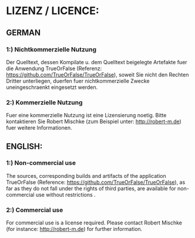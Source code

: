 LIZENZ / LICENCE:
====================

GERMAN
---------------------

### 1:) Nichtkommerzielle Nutzung

Der Quelltext, dessen Kompilate u. dem Quelltext beigelegte Artefakte fuer die Anwendung TrueOrFalse (Referenz: https://github.com/TrueOrFalse/TrueOrFalse), soweit Sie nicht den Rechten Dritter unterliegen, duerfen fuer nichtkommerzielle Zwecke uneingeschraenkt eingesetzt werden.

### 2:) Kommerzielle Nutzung

Fuer eine kommerzielle Nutzung ist eine Lizensierung noetig. Bitte kontaktieren Sie Robert Mischke (zum Beispiel unter: http://robert-m.de) fuer weitere Informationen. 

ENGLISH: 
---------------------

### 1:) Non-commercial use

The sources, corresponding builds and artifacts of the application TrueOrFalse (Reference: https://github.com/TrueOrFalse/TrueOrFalse), as far as they do not fall under the rights of third parties, are available for non-commercial use without restrictions .

### 2:) Commercial use

For commercial use is a license required. Please contact Robert Mischke (for instance: http://robert-m.de) for further information.
